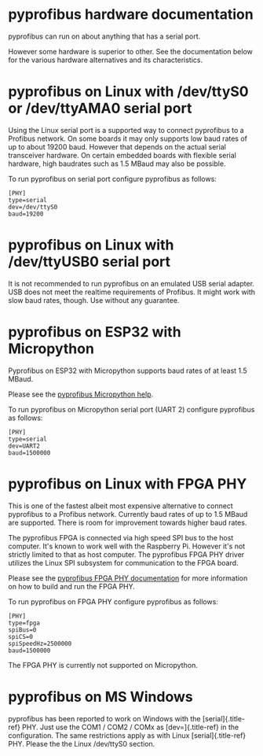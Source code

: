 pyprofibus hardware documentation
=================================

pyprofibus can run on about anything that has a serial port.

However some hardware is superior to other. See the documentation below
for the various hardware alternatives and its characteristics.

pyprofibus on Linux with /dev/ttyS0 or /dev/ttyAMA0 serial port
===============================================================

Using the Linux serial port is a supported way to connect pyprofibus to
a Profibus network. On some boards it may only supports low baud rates
of up to about 19200 baud. However that depends on the actual serial
transceiver hardware. On certain embedded boards with flexible serial
hardware, high baudrates such as 1.5 MBaud may also be possible.

To run pyprofibus on serial port configure pyprofibus as follows:

``` {.ini}
[PHY]
type=serial
dev=/dev/ttyS0
baud=19200
```

pyprofibus on Linux with /dev/ttyUSB0 serial port
=================================================

It is not recommended to run pyprofibus on an emulated USB serial
adapter. USB does not meet the realtime requirements of Profibus. It
might work with slow baud rates, though. Use without any guarantee.

pyprofibus on ESP32 with Micropython
====================================

Pyprofibus on ESP32 with Micropython supports baud rates of at least 1.5
MBaud.

Please see the [pyprofibus Micropython help](../micropython/README.md).

To run pyprofibus on Micropython serial port (UART 2) configure
pyprofibus as follows:

``` {.ini}
[PHY]
type=serial
dev=UART2
baud=1500000
```

pyprofibus on Linux with FPGA PHY
=================================

This is one of the fastest albeit most expensive alternative to connect
pyprofibus to a Profibus network. Currently baud rates of up to 1.5
MBaud are supported. There is room for improvement towards higher baud
rates.

The pyprofibus FPGA is connected via high speed SPI bus to the host
computer. It\'s known to work well with the Raspberry Pi. However it\'s
not strictly limited to that as host computer. The pyprofibus FPGA PHY
driver utilizes the Linux SPI subsystem for communication to the FPGA
board.

Please see the [pyprofibus FPGA PHY documentation](hardware_fpga.md) for
more information on how to build and run the FPGA PHY.

To run pyprofibus on FPGA PHY configure pyprofibus as follows:

``` {.ini}
[PHY]
type=fpga
spiBus=0
spiCS=0
spiSpeedHz=2500000
baud=1500000
```

The FPGA PHY is currently not supported on Micropython.

pyprofibus on MS Windows
========================

pyprofibus has been reported to work on Windows with the
[serial]{.title-ref} PHY. Just use the COM1 / COM2 / COMx as
[dev=]{.title-ref} in the configuration. The same restrictions apply as
with Linux [serial]{.title-ref} PHY. Please the the Linux /dev/ttyS0
section.
